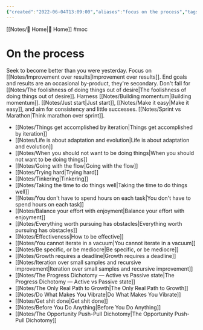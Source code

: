 ```yaml
---
{"created":"2022-06-04T13:09:00","aliases":"focus on the process","tags":["moc"],"dg-publish":true,"permalink":"/notes/on-the-process-mo-c/","dgPassFrontmatter":true,"updated":"2025-06-09T23:00:45.456+02:00"}
---
```


[[Notes/ Home\| Home]] #moc 
# On the process

Seek to become better than you were yesterday. 
Focus on [[Notes/Improvement over results\|Improvement over results]]. End goals and results are an occasional by-product, they're secondary. Don't fall for [[Notes/The foolishness of doing things out of desire\|The foolishness of doing things out of desire]]. Harness [[Notes/Building momentum\|Building momentum]]. 
[[Notes/Just start\|Just start]], [[Notes/Make it easy\|Make it easy]], and aim for consistency and little successes. [[Notes/Sprint vs Marathon\|Think marathon over sprint]].

- [[Notes/Things get accomplished by iteration\|Things get accomplished by iteration]]
- [[Notes/Life is about adaptation and evolution\|Life is about adaptation and evolution]]
- [[Notes/When you should not want to be doing things\|When you should not want to be doing things]]
- [[Notes/Going with the flow\|Going with the flow]]
- [[Notes/Trying hard\|Trying hard]]
- [[Notes/Tinkering\|Tinkering]]
- [[Notes/Taking the time to do things well\|Taking the time to do things well]]
- [[Notes/You don't have to spend hours on each task\|You don't have to spend hours on each task]]
- [[Notes/Balance your effort with enjoyment\|Balance your effort with enjoyment]]
- [[Notes/Everything worth pursuing has obstacles\|Everything worth pursuing has obstacles]]
- [[Notes/Effectiveness\|How to be effective]]
- [[Notes/You cannot iterate in a vacuum\|You cannot iterate in a vacuum]]
- [[Notes/Be specific, or be mediocre\|Be specific, or be mediocre]]
- [[Notes/Growth requires a deadline\|Growth requires a deadline]]
- [[Notes/Iteration over small samples and recursive improvement\|Iteration over small samples and recursive improvement]]
- [[Notes/The Progress Dichotomy — Active vs Passive state\|The Progress Dichotomy — Active vs Passive state]]
- [[Notes/The Only Real Path to Growth\|The Only Real Path to Growth]]
- [[Notes/Do What Makes You Vibrate\|Do What Makes You Vibrate]]
- [[Notes/Get shit done\|Get shit done]]
- [[Notes/Before You Do Anything\|Before You Do Anything]]
- [[Notes/The Opportunity Push-Pull Dichotomy\|The Opportunity Push-Pull Dichotomy]]